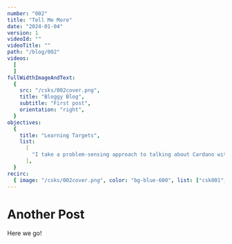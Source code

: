```yaml
---
number: "002"
title: "Tell Me More"
date: "2024-01-04"
version: 1
videoId: ""
videoTitle: ""
path: "/blog/002"
videos:
  [
  ]
fullWidthImageAndText:
  {
    src: "/csks/002cover.png",
    title: "Bloggy Blog",
    subtitle: "First post",
    orientation: "right",
  }
objectives:
  {
    title: "Learning Targets",
    list:
      [
        "I take a problem-sensing approach to talking about Cardano with my friends and family.",
      ],
  }
recirc:
  { image: "/csks/002cover.png", color: "bg-blue-600", list: ["csk001", "csk003", "csk004"] }
---
```


# Another Post

Here we go!